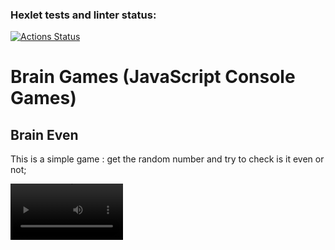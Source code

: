 ### Hexlet tests and linter status:
[![Actions Status](https://github.com/pavel-pj/backend-project-44/actions/workflows/hexlet-check.yml/badge.svg)](https://github.com/pavel-pj/backend-project-44/actions)


# Brain Games (JavaScript Console Games)

## Brain Even 
This is a simple game : get the random number and try to check is it even or not;
 
<video src='https://asciinema.org/a/l40Lrk3midkLmNEOmgZErGnY7' width=180/>
 
